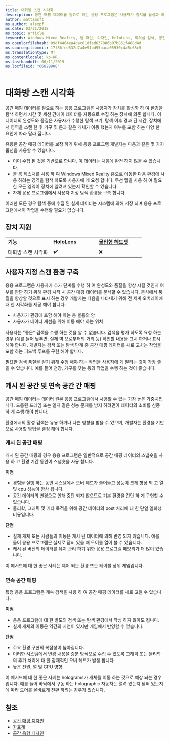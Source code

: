 ```yaml
---
title: 대화방 스캔 시각화
description: 공간 매핑 데이터를 필요로 하는 응용 프로그램은 사용자가 장치를 활성화 하 여 환경을 탐색 하면서 시간 및 세션 간에이 데이터를 자동으로 수집 하는 장치에 의존 합니다.
author: mattzmsft
ms.author: alexpf
ms.date: 03/21/2018
ms.topic: article
keywords: Windows Mixed Reality, 앱 패턴, 디자인, HoloLens, 회의실 검색, 공간 매핑, 표면 재구성, 메시
ms.openlocfilehash: 09df4464ea4dac01dfad637886b07b861f468d4d
ms.sourcegitcommit: 17f86fed532d7a4e91bd95baca05930c4a5c68c5
ms.translationtype: MT
ms.contentlocale: ko-KR
ms.lasthandoff: 06/11/2019
ms.locfileid: "66829908"
---
```

# <a name="room-scan-visualization"></a>대화방 스캔 시각화

공간 매핑 데이터를 필요로 하는 응용 프로그램은 사용자가 장치를 활성화 하 여 환경을 탐색 하면서 시간 및 세션 간에이 데이터를 자동으로 수집 하는 장치에 의존 합니다. 이 데이터의 완성도와 품질은 사용자가 수행한 탐색 크기, 탐색 이후 경과 된 시간, 장치에서 영역을 스캔 한 후 가구 및 문과 같은 개체가 이동 했는지 여부를 포함 하는 다양 한 요인에 따라 달라 집니다.

유용한 공간 매핑 데이터를 보장 하기 위해 응용 프로그램 개발자는 다음과 같은 몇 가지 옵션을 사용할 수 있습니다.
* 이미 수집 된 것을 기반으로 합니다. 이 데이터는 처음에 완전 하지 않을 수 있습니다.
* 블 룸 제스처를 사용 하 여 Windows Mixed Reality 홈으로 이동한 다음 환경에 사용 하려는 영역을 탐색 하도록 사용자에 게 요청 합니다. 무선 탭을 사용 하 여 필요한 모든 영역이 장치에 알려져 있는지 확인할 수 있습니다.
* 자체 응용 프로그램에서 사용자 지정 탐색 환경을 구축 합니다.

이러한 모든 경우 탐색 중에 수집 된 실제 데이터는 시스템에 의해 저장 되며 응용 프로그램에서이 작업을 수행할 필요가 없습니다.

## <a name="device-support"></a>장치 지원

<table>
    <colgroup>
    <col width="33%" />
    <col width="33%" />
    <col width="33%" />
    </colgroup>
    <tr>
        <td><strong>기능</strong></td>
        <td><a href="hololens-hardware-details.md"><strong>HoloLens</strong></a></td>
        <td><a href="immersive-headset-hardware-details.md"><strong>몰입형 헤드셋</strong></a></td>
    </tr>
     <tr>
        <td>대화방 스캔 시각화</td>
        <td>✔️</td>
        <td>❌</td>
    </tr>
</table>



## <a name="building-a-custom-scanning-experience"></a>사용자 지정 스캔 환경 구축

응용 프로그램은 사용자가 추가 단계를 수행 하 여 완성도와 품질을 향상 시킬 것인지 여부를 판단 하기 위해 환경 시작 시 공간 매핑 데이터를 분석할 수 있습니다. 분석에서 품질을 향상할 것으로 표시 하는 경우 개발자는 다음을 나타내기 위해 전 세계 오버레이에 대 한 시각화를 제공 해야 합니다.
* 사용자가 환경에 포함 해야 하는 총 볼륨의 양
* 사용자가 데이터 개선을 위해 이동 해야 하는 위치

사용자는 "좋은" 검색을 수행 하는 것을 알 수 없습니다. 검색을 평가 하도록 요청 하는 경우 (예를 들어 낮추면, 실제 벽 으로부터의 거리 등) 확인할 내용을 표시 하거나 표시 해야 합니다. 개발자는 검색 또는 탐색 단계 중 공간 매핑 데이터를 새로 고치는 작업을 포함 하는 피드백 루프를 구현 해야 합니다.

필요한 검색 품질을 얻기 위해 수행 해야 하는 작업을 사용자에 게 알리는 것이 가장 좋을 수 있습니다. 예를 들어 천장, 가구를 찾는 등의 작업을 수행 하는 것이 좋습니다.

## <a name="cached-versus-continuous-spatial-mapping"></a>캐시 된 공간 및 연속 공간 간 매핑

공간 매핑 데이터는 데이터 원본 응용 프로그램에서 사용할 수 있는 가장 높은 가중치입니다. 드롭된 프레임 또는 일지 같은 성능 문제를 방지 하려면이 데이터의 소비를 신중 하 게 수행 해야 합니다.

환경에서의 활성 검색은 유용 하거나 나쁜 영향을 받을 수 있으며, 개발자는 환경을 기반으로 사용할 방법을 결정 해야 합니다.

### <a name="cached-spatial-mapping"></a>캐시 된 공간 매핑

캐시 된 공간 매핑의 경우 응용 프로그램은 일반적으로 공간 매핑 데이터의 스냅숏을 사용 하 고 환경 기간 동안이 스냅숏을 사용 합니다.

**이점**
* 경험을 실행 하는 동안 시스템에서 오버 헤드가 줄어들고 성능이 크게 향상 되 고 열 및 cpu 성능이 향상 됩니다.
* 공간 데이터의 변경으로 인해 중단 되지 않으므로 기본 환경을 간단 하 게 구현할 수 있습니다.
* 물리학, 그래픽 및 기타 목적을 위해 공간 데이터의 post 처리에 대 한 단일 일회성 비용입니다.

**단점**
* 실제 개체 또는 사람들의 이동은 캐시 된 데이터에 의해 반영 되지 않습니다. 예를 들어 응용 프로그램은 실제로 닫혀 있을 때 도어를 열어 볼 수 있습니다.
* 캐시 된 버전의 데이터를 유지 관리 하기 위한 응용 프로그램 메모리가 더 많이 있습니다.

이 메서드에 대 한 좋은 사례는 제어 되는 환경 또는 테이블 상위 게임입니다.

### <a name="continuous-spatial-mapping"></a>연속 공간 매핑

특정 응용 프로그램은 계속 검색을 사용 하 여 공간 매핑 데이터를 새로 고칠 수 있습니다.

**이점**
* 응용 프로그램에 대 한 별도의 검색 또는 탐색 환경에서 작성 하지 않아도 됩니다.
* 실제 개체의 이동은 약간의 지연이 있지만 게임에서 반영할 수 있습니다.

**단점**
* 주요 환경 구현의 복잡성이 높아집니다.
* 이러한 시스템에서 변경 내용을 증분 방식으로 수집 수 있도록 그래픽 또는 물리학의 추가 처리에 대 한 잠재적인 오버 헤드가 발생 합니다.
* 높은 전원, 열 및 CPU 영향.

이 메서드에 대 한 좋은 사례는 holograms가 개체를 이동 하는 것으로 예상 되는 경우입니다. 예를 들어 바닥에서 구동 하는 holographic 자동차는 열려 있는지 닫혀 있는지에 따라 도어를 올바르게 전환 하려는 경우가 있습니다.

## <a name="see-also"></a>참조
* [공간 매핑 디자인](spatial-mapping-design.md)
* [좌표계](coordinate-systems.md)
* [공간 음향 디자인](spatial-sound-design.md)

